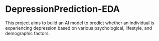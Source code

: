 # DepressionPrediction-EDA
This project aims to build an AI model to predict whether an individual is experiencing depression based on various psychological, lifestyle, and demographic factors.
